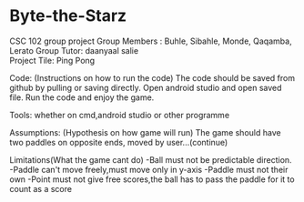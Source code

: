 # Byte-the-Starz
CSC 102 group project
Group Members : Buhle, Sibahle, Monde, Qaqamba, Lerato
Group Tutor:  daanyaal salie	
Project Tile: Ping Pong

Code: (Instructions on how to run the code)
The code should be saved from github by pulling or saving directly. Open android studio and open saved file. Run the code and enjoy the game.

Tools: whether on cmd,android studio or other programme

Assumptions: (Hypothesis on how game will run)
The game should have two paddles on opposite ends, moved by user...(continue)

Limitations(What the game cant do)
-Ball must not be predictable direction.
-Paddle can't move freely,must move only in y-axis
-Paddle must not their own
-Point must not give free scores,the ball has to pass the paddle for it to count as a score
